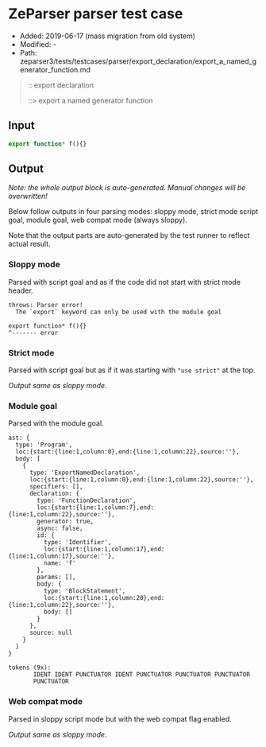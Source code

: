 # ZeParser parser test case

- Added: 2019-06-17 (mass migration from old system)
- Modified: -
- Path: zeparser3/tests/testcases/parser/export_declaration/export_a_named_generator_function.md

> :: export declaration
>
> ::> export a named generator function

## Input

`````js
export function* f(){}
`````

## Output

_Note: the whole output block is auto-generated. Manual changes will be overwritten!_

Below follow outputs in four parsing modes: sloppy mode, strict mode script goal, module goal, web compat mode (always sloppy).

Note that the output parts are auto-generated by the test runner to reflect actual result.

### Sloppy mode

Parsed with script goal and as if the code did not start with strict mode header.

`````
throws: Parser error!
  The `export` keyword can only be used with the module goal

export function* f(){}
^------- error
`````

### Strict mode

Parsed with script goal but as if it was starting with `"use strict"` at the top.

_Output same as sloppy mode._

### Module goal

Parsed with the module goal.

`````
ast: {
  type: 'Program',
  loc:{start:{line:1,column:0},end:{line:1,column:22},source:''},
  body: [
    {
      type: 'ExportNamedDeclaration',
      loc:{start:{line:1,column:0},end:{line:1,column:22},source:''},
      specifiers: [],
      declaration: {
        type: 'FunctionDeclaration',
        loc:{start:{line:1,column:7},end:{line:1,column:22},source:''},
        generator: true,
        async: false,
        id: {
          type: 'Identifier',
          loc:{start:{line:1,column:17},end:{line:1,column:17},source:''},
          name: 'f'
        },
        params: [],
        body: {
          type: 'BlockStatement',
          loc:{start:{line:1,column:20},end:{line:1,column:22},source:''},
          body: []
        }
      },
      source: null
    }
  ]
}

tokens (9x):
       IDENT IDENT PUNCTUATOR IDENT PUNCTUATOR PUNCTUATOR PUNCTUATOR
       PUNCTUATOR
`````


### Web compat mode

Parsed in sloppy script mode but with the web compat flag enabled.

_Output same as sloppy mode._

